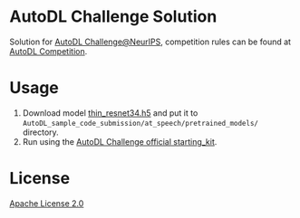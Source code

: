 # AutoDL Challenge Solution
Solution for [AutoDL Challenge@NeurIPS](https://autodl.chalearn.org/neurips2019), competition rules can be found at [AutoDL Competition](https://autodl.lri.fr/competitions/162).


# Usage
1. Download model [thin_resnet34.h5](https://github.com/DeepWisdom/AutoDL/releases/download/opensource/thin_resnet34.h5) and put it to `AutoDL_sample_code_submission/at_speech/pretrained_models/` directory.
2. Run using the [AutoDL Challenge official starting_kit](https://github.com/zhengying-liu/autodl_starting_kit_stable).


# License
[Apache License 2.0](https://github.com/DeepWisdom/AutoDL/blob/master/LICENSE)
